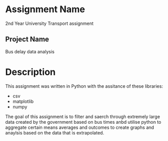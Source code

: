 # Assignment Name

2nd Year University Transport assignment

## Project Name

Bus delay data analysis

# Description
This assignment was written in Python with the assitance of these libraries:
  - csv
  - matplotlib
  - numpy

The goal of this assignment is to filter and saerch through extremely large data created by the government based on bus times anbd utilise python to aggregate certain means averages
and outcomes to create graphs and anaylsis based on the data that is extrapolated.
